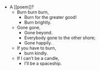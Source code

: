 - A [[poem]]?
  - Burn burn burn,
    - Burn for the greater good!
    - Burn brightly.
  - Gone gone,
    - Gone beyond.
    - Everybody gone to the other shore;
    - Gone happily.
  - If you have to burn, 
    - burn kindly.
  - If I can't be a candle, 
    - I'll be a spaceship.
